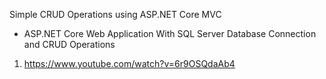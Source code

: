 Simple CRUD Operations using ASP.NET Core MVC
- ASP.NET Core Web Application With SQL Server Database Connection and CRUD Operations
1. https://www.youtube.com/watch?v=6r9OSQdaAb4
